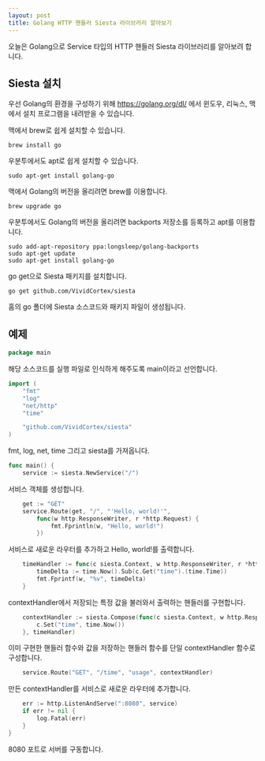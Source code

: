```yaml
---
layout: post
title: Golang HTTP 핸들러 Siesta 라이브러리 알아보기
---
```


오늘은 Golang으로 Service 타입의 HTTP 핸들러 Siesta 라이브러리를 알아보려 합니다.

## Siesta 설치

우선 Golang의 환경을 구성하기 위해 https://golang.org/dl/ 에서 윈도우, 리눅스, 맥에서 설치 프로그램을 내려받을 수 있습니다.

맥에서 brew로 쉽게 설치할 수 있습니다.

```
brew install go
```

우분투에서도 apt로 쉽게 설치할 수 있습니다.

```
sudo apt-get install golang-go
```

맥에서 Golang의 버전을 올리려면 brew를 이용합니다.

```
brew upgrade go
```

우분투에서도 Golang의 버전을 올리려면 backports 저장소를 등록하고 apt를 이용합니다.

```
sudo add-apt-repository ppa:longsleep/golang-backports
sudo apt-get update
sudo apt-get install golang-go
```

go get으로 Siesta 패키지를 설치합니다.

```
go get github.com/VividCortex/siesta
```

홈의 go 폴더에 Siesta 소스코드와 패키지 파일이 생성됩니다.

## 예제

```go
package main
```

해당 소스코드를 실행 파일로 인식하게 해주도록 main이라고 선언합니다.

```go
import (
	"fmt"
	"log"
	"net/http"
	"time"

	"github.com/VividCortex/siesta"
)
```

fmt, log, net, time 그리고 siesta를 가져옵니다.

```go
func main() {
	service := siesta.NewService("/")
```

서비스 객체를 생성합니다.

```go
	get := "GET"
	service.Route(get, "/", "'Hello, world!'",
		func(w http.ResponseWriter, r *http.Request) {
			fmt.Fprintln(w, "Hello, world!")
		})
```

서비스로 새로운 라우터를 추가하고 Hello, world!를 출력합니다.

```go
	timeHandler := func(c siesta.Context, w http.ResponseWriter, r *http.Request) {
		timeDelta := time.Now().Sub(c.Get("time").(time.Time))
		fmt.Fprintf(w, "%v", timeDelta)
	}
```

contextHandler에서 저장되는 특정 값을 불러와서 출력하는 핸들러를 구현합니다.

```go
	contextHandler := siesta.Compose(func(c siesta.Context, w http.ResponseWriter, r *http.Request) {
		c.Set("time", time.Now())
	}, timeHandler)
```

이미 구현한 핸들러 함수와 값을 저장하는 핸들러 함수를 단일 contextHandler 함수로 구성합니다.

```go
	service.Route("GET", "/time", "usage", contextHandler)
```

만든 contextHandler를 서비스로 새로운 라우터에 추가합니다.

```go
	err := http.ListenAndServe(":8080", service)
	if err != nil {
		log.Fatal(err)
	}
}
```

8080 포트로 서버를 구동합니다.
